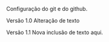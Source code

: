 Configuração do git e do github.

Versão 1.0
Alteração de texto


Versão 1.1 
Nova inclusão de texto aqui.
